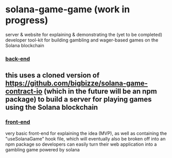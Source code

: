 # solana-game-game (work in progress)

server & website for explaining & demonstrating the (yet to be completed) developer tool-kit for building gambling and wager-based games on the Solana blockchain

### [back-end](https://github.com/bigbizze/solana-gamble-game/blob/master/back/README.md)

this uses a cloned version of https://github.com/bigbizze/solana-game-contract-io (which in the future will be an npm package) to build a server for playing games using the Solana blockchain
----

### [front-end](https://github.com/bigbizze/solana-gamble-game/blob/master/front/README.md)

very basic front-end for explaining the idea (MVP), as well as containing the "useSolanaGame" hook file, which will eventually also be broken off into an npm package so developers can easily turn their web application into a gambling game powered by solana
